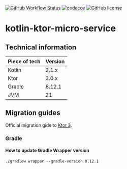 [![GitHub Workflow Status](https://img.shields.io/github/actions/workflow/status/starichkov/kotlin-ktor-micro-service/gradle.yaml?style=for-the-badge)](https://github.com/starichkov/kotlin-ktor-micro-service/actions/workflows/gradle.yaml)
[![codecov](https://img.shields.io/codecov/c/github/starichkov/kotlin-ktor-micro-service?style=for-the-badge)](https://app.codecov.io/github/starichkov/kotlin-ktor-micro-service)
[![GitHub license](https://img.shields.io/github/license/starichkov/kotlin-ktor-micro-service?style=for-the-badge)](https://github.com/starichkov/kotlin-ktor-micro-service/blob/main/LICENSE.md)

# kotlin-ktor-micro-service

## Technical information

| Piece of tech | Version |
|---------------|---------|
| Kotlin        | 2.1.x   |
| Ktor          | 3.0.x   |
| Gradle        | 8.12.1  |
| JVM           | 21      |     

## Migration guides

Official migration gide to [Ktor 3](https://ktor.io/docs/migrating-3.html).

### Gradle

#### How to update Gradle Wrapper version

```shell
./gradlew wrapper --gradle-version 8.12.1
```